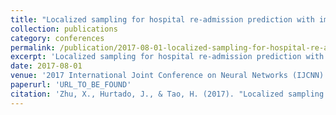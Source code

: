 ```yaml
---
title: "Localized sampling for hospital re-admission prediction with imbalanced sample distributions" 
collection: publications 
category: conferences 
permalink: /publication/2017-08-01-localized-sampling-for-hospital-re-admission-prediction-with-imbalanced-sample-distributions 
excerpt: 'Localized sampling for hospital re-admission prediction with imbalanced sample distributions.' 
date: 2017-08-01 
venue: '2017 International Joint Conference on Neural Networks (IJCNN)' 
paperurl: 'URL_TO_BE_FOUND' 
citation: 'Zhu, X., Hurtado, J., & Tao, H. (2017). "Localized sampling for hospital re-admission prediction with imbalanced sample distributions." <i>2017 International Joint Conference on Neural Networks (IJCNN)</i>. 4571-4578.'
---
```

